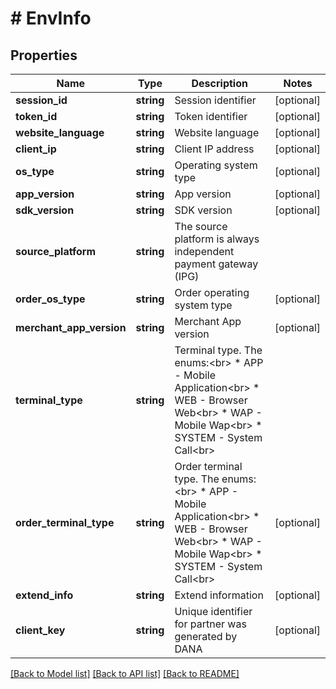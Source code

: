 # # EnvInfo

## Properties

Name | Type | Description | Notes
------------ | ------------- | ------------- | -------------
**session_id** | **string** | Session identifier | [optional]
**token_id** | **string** | Token identifier | [optional]
**website_language** | **string** | Website language | [optional]
**client_ip** | **string** | Client IP address | [optional]
**os_type** | **string** | Operating system type | [optional]
**app_version** | **string** | App version | [optional]
**sdk_version** | **string** | SDK version | [optional]
**source_platform** | **string** | The source platform is always independent payment gateway (IPG) |
**order_os_type** | **string** | Order operating system type | [optional]
**merchant_app_version** | **string** | Merchant App version | [optional]
**terminal_type** | **string** | Terminal type. The enums:&lt;br&gt; * APP - Mobile Application&lt;br&gt; * WEB - Browser Web&lt;br&gt; * WAP - Mobile Wap&lt;br&gt; * SYSTEM - System Call&lt;br&gt; |
**order_terminal_type** | **string** | Order terminal type. The enums:&lt;br&gt; * APP - Mobile Application&lt;br&gt; * WEB - Browser Web&lt;br&gt; * WAP - Mobile Wap&lt;br&gt; * SYSTEM - System Call&lt;br&gt; | [optional]
**extend_info** | **string** | Extend information | [optional]
**client_key** | **string** | Unique identifier for partner was generated by DANA | [optional]

[[Back to Model list]](../../README.md#models) [[Back to API list]](../../README.md#endpoints) [[Back to README]](../../README.md)
